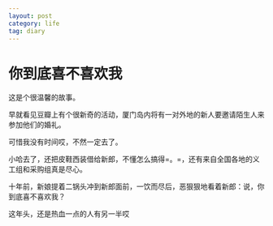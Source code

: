 ```yaml
---
layout: post
category: life
tag: diary
---
```


你到底喜不喜欢我
====

这是个很温馨的故事。

早就看见豆瓣上有个很新奇的活动，厦门岛内将有一对外地的新人要邀请陌生人来参加他们的婚礼。

可惜我没有时间哎，不然一定去了。

小哈去了，还把皮鞋西装借给新郎，不懂怎么搞得=。=，还有来自全国各地的义工组和采购组真是尽心。

十年前，新娘提着二锅头冲到新郎面前，一饮而尽后，恶狠狠地看着新郎：说，你到底喜不喜欢我？

这年头，还是热血一点的人有另一半哎
